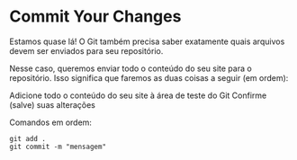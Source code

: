 # Commit Your Changes
Estamos quase lá! O Git também precisa saber exatamente quais arquivos devem ser enviados para seu repositório.

Nesse caso, queremos enviar todo o conteúdo do seu site para o repositório. Isso significa que faremos as duas coisas a seguir (em ordem):

Adicione todo o conteúdo do seu site à área de teste do Git
Confirme (salve) suas alterações

Comandos em ordem:

    git add .
    git commit -m "mensagem"

